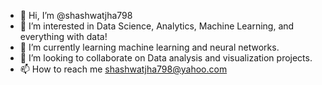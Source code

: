 - 👋 Hi, I’m @shashwatjha798
- 👀 I’m interested in Data Science, Analytics, Machine Learning, and everything with data!
- 🌱 I’m currently learning machine learning and neural networks.
- 💞️ I’m looking to collaborate on Data analysis and visualization projects.
- 📫 How to reach me shashwatjha798@yahoo.com

<!---
shashwatjha798/shashwatjha798 is a ✨ special ✨ repository because its `README.md` (this file) appears on your GitHub profile.
You can click the Preview link to take a look at your changes.
--->
